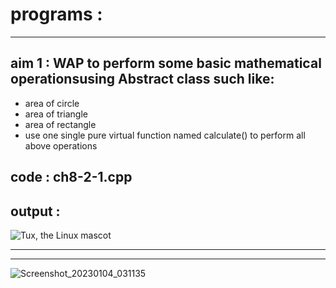 # programs :
---
## aim 1 : WAP to perform some basic mathematical operationsusing Abstract class such like:
- area of circle
- area of triangle
- area of rectangle
- use one single pure virtual function named
calculate() to perform all above operations

## code : ch8-2-1.cpp

## output : 
 ![Tux, the Linux mascot](https://user-images.githubusercontent.com/114163927/210801586-7c7d3591-e549-47eb-a2fb-263d7b254f1a.png)

---
___
![Screenshot_20230104_031135](https://user-images.githubusercontent.com/114163927/211301709-9121bb15-705b-47b9-9e54-af00b0845ba7.png)
